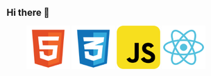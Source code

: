 ## Hi there 👋

<div align="center">
  <img src="logos/html.svg" alt="Logo HTML" width="100" height="100">
  <img src="logos/css.svg" alt="Logo HTML" width="100" height="100">
  <img src="logos/javascript.svg" alt="Logo HTML" width="100" height="100">
  <img src="logos/react.svg" alt="Logo HTML" width="100" height="100">
</div>
